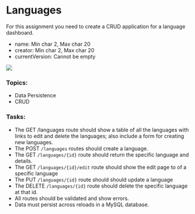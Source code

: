 <h1>Languages</h1>

<p>For this assignment you need to create a CRUD application for a language dashboard.</p>
<ul>
    <li>name: Min char 2, Max char 20</li>
    <li>creator: Min char 2, Max char 20</li>
    <li>currentVersion: Cannot be empty</li>
</ul>

<img src="https://github.com/alirabah93/Coding-Dojo/blob/master/java/withSpring/Languages/screenshots/pic.jpg"/>

<h3>Topics:</h3>
<ul>
    <li>Data Persistence</li>
    <li>CRUD</li>
</ul>

<h3>Tasks:</h3>
<ul>
    <li>The GET <code></code>/languages route should show a table of all the languages with links to edit and delete the languages; also include a form for creating new languages.</li>
    <li>The POST <code>/languages</code> routes should create a language.</li>
    <li>The GET <code>/languages/{id}</code> route should return the specific language and details.</li>
    <li>The GET <code>/languages/{id}/edit</code> route should show the edit page to of a specific language</li>
    <li>The PUT <code>/languages/{id}</code> route should should update a language</li>
    <li>The DELETE <code>/languages/{id}</code> route should delete the specific language at that id.</li>
    <li>All routes should be validated and show errors.</li>
    <li>Data must persist across reloads in a MySQL database.</li>
</ul>
